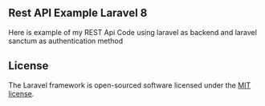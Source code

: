 ## Rest API Example Laravel 8 
Here is example of my REST Api Code using laravel as backend and laravel sanctum as authentication method

## License

The Laravel framework is open-sourced software licensed under the [MIT license](https://opensource.org/licenses/MIT).
